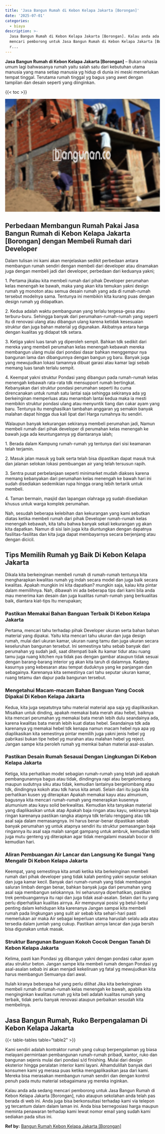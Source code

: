 ```yaml
---
title: 'Jasa Bangun Rumah di Kebon Kelapa Jakarta [Borongan]'
date: '2025-07-01'
categories:
  - biaya
description: >-
  Jasa Bangun Rumah di Kebon Kelapa Jakarta [Borongan]. Kalau anda ada sedang
  mencari pemborong untuk Jasa Bangun Rumah di Kebon Kelapa Jakarta [Borongan],
  r...
---
```


**Jasa Bangun Rumah di Kebon Kelapa Jakarta \[Borongan\]** – Bukan rahasia umum lagi bahwasanya rumah yaitu salah satu dari kebutuhan utama manusia yang mana setiap manusia yg hidup di dunia ini meski memerlukan tempat tinggal. Terutama rumah tinggal yg bagus yang awet dengan tampilan dan desain seperti yang diinginkan.

{{< toc >}}

![Jasa Bangun Rumah di Kebon Kelapa Jakarta [Borongan]](/images/borong-bangunan-09.png)

## Perbedaan Membangun Rumah Pakai Jasa Bangun Rumah di Kebon Kelapa Jakarta \[Borongan\] dengan Membeli Rumah dari Developer

Dalam tulisan ini kami akan menjelaskan sedikit perbedaan antara membangun rumah sendiri dengan membeli dari developer atau dinamakan juga dengan membeli jadi dari developer, perbedaan dari keduanya yakni;

1\. Pertama jikalau kita membeli rumah dari pihak Developer perumahan kelas menengah ke bawah, maka yang akan kita temukan yakni design rumah yg monoton atau semua desain rumah yang ada di rumah-rumah tersebut modelnya sama. Tentunya ini membikin kita kurang puas dengan design rumah yg didapatkan.

2\. Kedua adalah waktu pembangunan yang terlalu tergesa-gesa atau terburu-buru. Sehingga banyak dari perumahan-rumah-rumah yang seperti itu di renovasi ulang atau dibangun ulang karena ketidak kesesuaian struktur dan juga bahan material yg digunakan. Akibatnya antara harga dengan kualitas yg didapat tdk setara.

3\. Ketiga yakni luas tanah yg diperoleh sempit. Bahkan tdk sedikit dari mereka yang membeli perumahan kelas menengah kebawah mereka membangun ulang mulai dari pondasi dasar bahkan menggempur nya bangunan lama dan dibangunnya dengan bangun yg baru. Banyak juga yang mewujudkan lokasi tamannya dibuat garasi atau kamar lagi sebab memang luas tanah terlalu sempit.

4\. Keempat yakni struktur Pondasi yang dibangun pada rumah-rumah kelas menengah kebawah rata-rata tdk mensupport rumah bertingkat. Kebanyakan dari struktur pondasi perumahan seperti itu cuma direncanakan untuk rumah satu lantai saja sehingga sekiranya ada yg berkeinginan memperluas atau menambah lantai kedua maka ia mesti membikin struktur pondasi ulang atau menyuntik tiang dan cakar ayam yang baru. Tentunya itu menghasilkan tambahan anggaran yg semakin banyak malahan dapat hingga dua kali lipat dari Harga rumahnya itu sendiri.

Walaupun banyak kekurangan sekiranya membeli perumahan jadi, Namun membeli rumah dari pihak developer di perumahan kelas menengah ke bawah juga ada keuntungannya yg diantaranya ialah;

1\. Berada dalam Kampung rumah-rumah yg tentunya dari sisi keamanan telah terjamin.

2\. Masuk jalan masuk yg baik serta telah bisa dipastikan dapat masuk truk dan jalanan selokan lokasi pembuangan air yang telah tersusun rapih.

3\. Sentra pusat perbelanjaan seperti minimarket mudah diakses karena memang kebanyakan dari perumahan kelas menengah ke bawah hari ini sudah disediakan sedemikian rupa hingga orang lebih tertarik untuk membeli.

4\. Taman bermain, masjid dan lapangan olahraga yg sudah disediakan khusus untuk warga komplek perumahan.

Nah, sesudah beberapa kelebihan dan kekurangan yang kami sebutkan diatas ketika membeli rumah dari pihak Developer rumah-rumah kelas menengah kebawah, kita tahu bahwa banyak sekali kekurangan yg akan kita dapatkan. Namun di sisi lain juga kita diuntungkan dengan dapatnya fasilitas-fasilitas dan kita juga dapat membayarnya secara berjenjang atau dengan dicicil.

## Tips Memilih Rumah yg Baik Di Kebon Kelapa Jakarta

Dikala kita berkeinginan membeli rumah di rumah-rumah tentunya kita mengharapkan kwalitas rumah yg indah secara model dan juga baik secara kwalitas. Apakah mungkin ini kita dapatkan? mungkin saja, kalau kita pintar dalam memilihnya. Nah, dibawah ini ada beberapa tips dari kami bila anda mau menerima kan desain dan juga kualitas rumah-rumah yang berkualitas baik, diantara kiat-tips Itu merupakan;

### Pastikan Memakai Bahan Banguan Terbaik Di Kebon Kelapa Jakarta

Pertama, mencari tahu terhadap pihak Developer ukuran serta bahan bahan material yang dipakai. Yaitu kita mencari tahu ukuran dan juga design rumah, mulai dari ukuran kamar, ukuran ruang tamu dan juga ukuran secara keseluruhan bangunan tersebut. Ini semestinya tahu sebab banyak dari perumahan yg sudah jadi, saat ditempati baik itu kamar tidur atau ruang tamu juga ruang kitchen nya tidak pas dengan gambar ataupun tidak sesuai dengan barang-barang interior yg akan kita taruh di dalamnya. Kadang kasurnya yang kebesaran atau tempat duduknya yang ke panjangan dan sebagainya. Karenanya kita semestinya cari tahu seputar ukuran kamar, ruang tetamu dan dapur pada bangunan tersebut.

### Mengetahui Macam-macam Bahan Banguan Yang Cocok Dipakai Di Kebon Kelapa Jakarta

Kedua, kita juga sepatutnya tahu material material apa saja yg diaplikasikan. Misalkan untuk dinding, apakah memakai bata merah atau hebel, baiknya kita mencari perumahan yg memakai bata merah lebih dulu seandainya ada, karena kwalitas bata merah lebih kuat diatas hebel. Seandainya tdk ada karenanya yg memakai hebel tdk kenapa namun macam hebel nya apa yg diaplikasikan kita semestinya pintar memilih juga yakni jenis hebel yg pabrikasi bukan tipe hebel yg murahan atau malahan hebel yg reject. Jangan sampe kita peroleh rumah yg memkai bahan material asal-asalan.

### Pastikan Desain Rumah Sesauai Dengan Lingkungan Di Kebon Kelapa Jakarta

Ketiga, kita perhatikan model sebagian rumah-rumah yang telah jadi apakah pembangunannya bagus atau tidak, dindingnya rapi atau bergelombang maupun sudutnya siku atau tidak, kemudian lantainya bergelombang atau tdk, dindingnya kokoh atau tdk harus kita amati. Selain dari itu juga kita perhatikan kusen yg diterapkan Apakah memakai kayu atau almunium, bagusnya kita mencari rumah-rumah yang menerapkan kusennya alumunium atau kayu solid berkwalitas. Kemudian kita tanyakan material yang diaplikasikan untuk atap Apakah baja ringan atau kayu, sekiranya baja ringan karenanya pastikan rangka atapnya tdk terlalu renggang atau tdk asal saja dalam memasangnya. Ini harus benar-benar dipastikan sebab banyak perumahan yg untuk atapnya sendiri itu struktur pemasangan baja ringannya itu asal saja malah sangat gampang untuk ambruk, kemudian teliti juga mutu genteng yg diterapkan agar tidak mengalami masalah bocor di kemudian hari.

### Aliran Pembuangan Air Lancar dan Langsung Ke Sungai Yang Mengalir Di Kebon Kelapa Jakarta

Keempat, yang semestinya kita amati ketika kita berkeinginan membeli rumah dari pihak developer yang tidak kalah penting yakni seputar selokan dan juga kamar kecil. Banyak dari rumah-rumah yang tidak membangun saluran limbah dengan benar, bahkan banyak juga dari perumahan yang asal saja membangun selokannya. Ini seharusnya diperhatikan, pastikan trek pembuangannya itu rapi dan juga tidak asal-asalan. Selain dari itu yang perlu diperhatikan kualitas airnya. Air mempunyai posisi yg betul-betul penting dalam kehidupan kita karenanya Jangan sampai kita membeli rumah pada lingkungan yang sulit air sebab kita sehari-hari pasti memerlukan air maka Air sebagai keperluan utama haruslah selalu ada atau tersedia dalam jumlah yang cukup. Pastikan airnya lancar dan juga bersih bisa digunakan untuk masak.

### Struktur Bangunan Banguan Kokoh Cocok Dengan Tanah Di Kebon Kelapa Jakarta

Kelima, pasti kan Pondasi yg dibangun yakni dengan pondasi cakar ayam atau struktur beton. Jangan sampe kita membeli rumah dengan Pondasi yg asal-asalan sebab ini akan menjadi kekeliruan yg fatal yg mewujudkan kita harus membangun Semuanya dari awal.

Itulah kiranya beberapa hal yang perlu dilihat Jika kita berkeinginan membeli rumah di rumah-rumah kelas menengah ke bawah, apabila kita menginginkan kwalitas rumah yg kita beli adalah kualitas rumah yang terbaik, tidak perlu banyak renovasi ataupun perbaikan sesudah kita membelinya.

## Jasa Bangun Rumah, Ruko Berpengalaman Di Kebon Kelapa Jakarta

{{< table-tables table="table2" >}}

Kami sendiri adalah kontraktor rumah yang cukup berpengalaman yg biasa melayani permintaan pembangunan rumah-rumah pribadi, kantor, ruko dan bangunan sejenis mulai dari pondasi s/d finishing. Mulai dari design eksterior hingga peralatan interior kami layani. Alhamdulillah banyak dari konsumen kami yg merasa puas ketika mengaplikasikan jasa dari kami. Mereka bisa merasakan membangun rumah sendiri dan dengan kontrol penuh pada mutu material sebagaimana yg mereka inginkan.

Kalau anda ada sedang mencari pemborong untuk Jasa Bangun Rumah di Kebon Kelapa Jakarta \[Borongan\], ruko ataupun sekolahan anda telah pas berada di web ini. Anda juga bisa berkonsultasi terhadap kami via telepon yg tercantum dalam dalam laman ini. Anda bisa bernegosiasi harga maupun meminta penawaran terhadap kami lewat nomor email yang sudah kami sediakan pada situs ini.

**Ref by:** [Bangun Rumah Kebon Kelapa Jakarta [Borongan]](https://id.wikipedia.org/wiki/Bangun)
